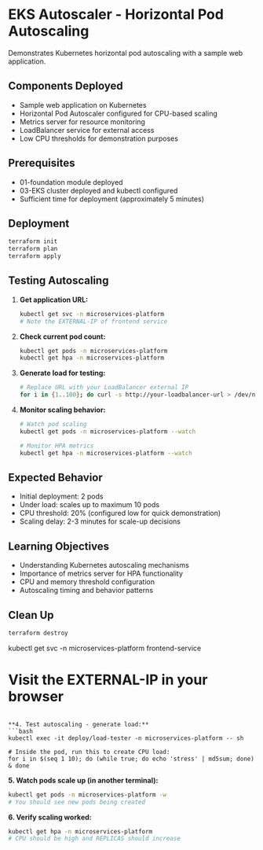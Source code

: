 # EKS Autoscaler - Horizontal Pod Autoscaling

Demonstrates Kubernetes horizontal pod autoscaling with a sample web application.

## Components Deployed

- Sample web application on Kubernetes
- Horizontal Pod Autoscaler configured for CPU-based scaling
- Metrics server for resource monitoring
- LoadBalancer service for external access
- Low CPU thresholds for demonstration purposes

## Prerequisites

- 01-foundation module deployed
- 03-EKS cluster deployed and kubectl configured
- Sufficient time for deployment (approximately 5 minutes)

## Deployment

```bash
terraform init
terraform plan  
terraform apply
```

## Testing Autoscaling

1. **Get application URL:**
   ```bash
   kubectl get svc -n microservices-platform
   # Note the EXTERNAL-IP of frontend service
   ```

2. **Check current pod count:**
   ```bash
   kubectl get pods -n microservices-platform
   kubectl get hpa -n microservices-platform
   ```

3. **Generate load for testing:**
   ```bash
   # Replace URL with your LoadBalancer external IP
   for i in {1..100}; do curl -s http://your-loadbalancer-url > /dev/null & done
   ```

4. **Monitor scaling behavior:**
   ```bash
   # Watch pod scaling
   kubectl get pods -n microservices-platform --watch
   
   # Monitor HPA metrics
   kubectl get hpa -n microservices-platform --watch
   ```

## Expected Behavior

- Initial deployment: 2 pods
- Under load: scales up to maximum 10 pods
- CPU threshold: 20% (configured low for quick demonstration)
- Scaling delay: 2-3 minutes for scale-up decisions

## Learning Objectives

- Understanding Kubernetes autoscaling mechanisms
- Importance of metrics server for HPA functionality
- CPU and memory threshold configuration
- Autoscaling timing and behavior patterns

## Clean Up

```bash
terraform destroy
```
kubectl get svc -n microservices-platform frontend-service
# Visit the EXTERNAL-IP in your browser
```

**4. Test autoscaling - generate load:**
```bash
kubectl exec -it deploy/load-tester -n microservices-platform -- sh

# Inside the pod, run this to create CPU load:
for i in $(seq 1 10); do (while true; do echo 'stress' | md5sum; done) & done
```

**5. Watch pods scale up (in another terminal):**
```bash
kubectl get pods -n microservices-platform -w
# You should see new pods being created
```

**6. Verify scaling worked:**
```bash
kubectl get hpa -n microservices-platform
# CPU should be high and REPLICAS should increase
```

